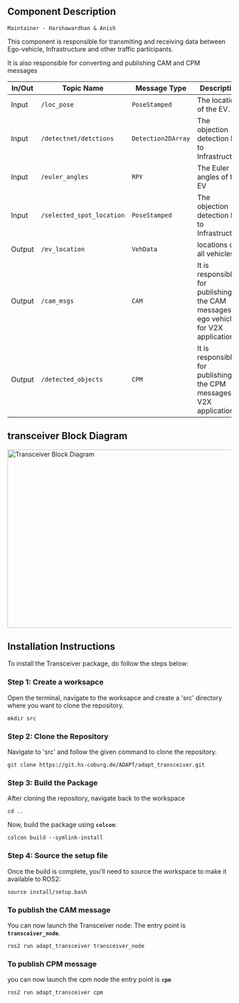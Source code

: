 ## Component Description


`Maintainer - Harshawardhan & Anish`

This component is responsible for transmiting and receiving data between Ego-vehicle, Infrastructure and other traffic participants.

It is also responsible for converting and  publishing CAM and CPM messages  


| In/Out | Topic Name| Message Type | Description | 
| --------- | ---------- | ---------- | ----------- |
| Input | `/loc_pose`| `PoseStamped` | The location of the EV.|
| Input | `/detectnet/detctions`| `Detection2DArray` | The objection detection list to Infrastructure |
| Input | `/euler_angles`| `RPY` | The Euler angles of the EV |
| Input | `/selected_spot_location`| `PoseStamped` | The objection detection list to Infrastructure |
| Output | `/ev_location`| `VehData` | locations of all vehicles |
| Output | `/cam_msgs` | `CAM` |It is responsible for publishing the CAM messages of ego vehicle for V2X application|
| Output | `/detected_objects` | `CPM` |It is responsible for publishing the CPM messages for V2X application|

## transceiver Block Diagram
 <img src="https://git.hs-coburg.de/ADAPT/adapt_transceiver/raw/branch/main/images/tr.png" alt="Transceiver Block Diagram" title="Transceiver" width="800" height="400">

 ## Installation Instructions

To install the Transceiver package, do follow the steps below:

### Step 1: Create a worksapce

Open the terminal, navigate to the worksapce and create a 'src' directory where you want to clone the repository. 

```shell
mkdir src
```
### Step 2: Clone the Repository
Navigate to 'src' and follow the given command to clone the repository.
```shell
git clone https://git.hs-coburg.de/ADAPT/adapt_transceiver.git
```
### Step 3: Build the Package
After cloning the repository, navigate back to the workspace
```shell
cd ..
```
Now, build the package using **`colcon`**:
```shell
colcon build --symlink-install
```
### Step 4: Source the setup file
Once the build is complete, you'll need to source the workspace to make it available to ROS2:
```shell
source install/setup.bash
```
### To publish the CAM message
You can now launch the Transceiver node:
The entry point is **`transceiver_node`**.
```shell
ros2 run adapt_transceiver transceiver_node
```
### To publish CPM message
you can now launch the cpm node
the entry point is **`cpm`**
```shell
ros2 run adapt_transceiver cpm
```